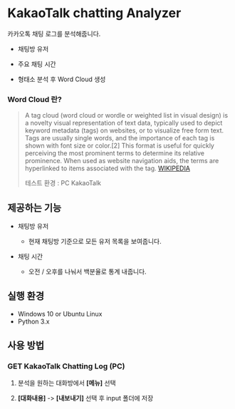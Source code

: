 # KakaoTalk chatting Analyzer

카카오톡 채팅 로그를 분석해줍니다.

  - 채팅방 유저
  
  - 주요 채팅 시간
  
  - 형태소 분석 후 Word Cloud 생성

### Word Cloud 란?
> A tag cloud (word cloud or wordle or weighted list in visual design) is a novelty visual representation of text data, typically used to depict keyword metadata (tags) on websites, or to visualize free form text. Tags are usually single words, and the importance of each tag is shown with font size or color.[2] This format is useful for quickly perceiving the most prominent terms to determine its relative prominence. When used as website navigation aids, the terms are hyperlinked to items associated with the tag. [WIKIPEDIA](https://en.wikipedia.org/wiki/Tag_cloud)
>
> 테스트 환경 : PC KakaoTalk

## 제공하는 기능
- 채팅방 유저
  - 현재 채팅방 기준으로 모든 유저 목록을 보여줍니다.
  
- 채팅 시간
  - 오전 / 오후를 나눠서 백분율로 통계 내줍니다.

## 실행 환경
- Windows 10 or Ubuntu Linux
- Python 3.x

## 사용 방법

### GET KakaoTalk Chatting Log (PC)

1. 분석을 원하는 대화방에서 <strong>[메뉴]</strong> 선택

2. <strong>[대화내용]</strong> -> <strong>[내보내기]</strong> 선택 후 input 폴더에 저장
